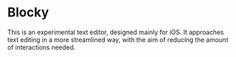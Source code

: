 Blocky
======

This is an experimental text editor, designed mainly for iOS.
It approaches text editing in a more streamlined way,
with the aim of reducing the amount of interactions needed.
